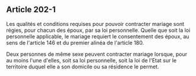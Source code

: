 Article 202-1
----
Les qualités et conditions requises pour pouvoir contracter mariage sont régies,
pour chacun des époux, par sa loi personnelle. Quelle que soit la loi
personnelle applicable, le mariage requiert le consentement des époux, au sens
de l'article 146 et du premier alinéa de l'article 180.

Deux personnes de même sexe peuvent contracter mariage lorsque, pour au moins
l'une d'elles, soit sa loi personnelle, soit la loi de l'Etat sur le territoire
duquel elle a son domicile ou sa résidence le permet.
